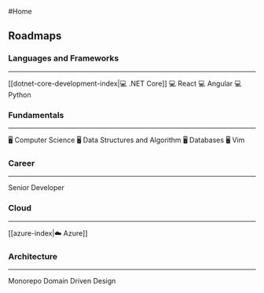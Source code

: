 #Home
## Roadmaps

### Languages and Frameworks
---

[[dotnet-core-development-index|💻 .NET Core]]
💻 React
💻 Angular
💻 Python

### Fundamentals
---

🖥️ Computer Science
🖥️ Data Structures and Algorithm
🖥️ Databases
🖥️ Vim

### Career
---

 Senior Developer

### Cloud
---

[[azure-index|☁️ Azure]]

### Architecture
---

Monorepo
Domain Driven Design